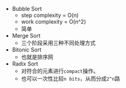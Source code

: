 * Bubble Sort
  * step complexity = O(n)
  * work complexity = O(n^2)
  * 简单
* Merge Sort
  * 三个阶段采用三种不同处理方式
* Bitonic Sort
  * 也就是排序网
* Radix Sort
  * 对符合的元素进行`compact`操作。
  * 也可以一次性比较`n bits`，从而分成`2^n`路

